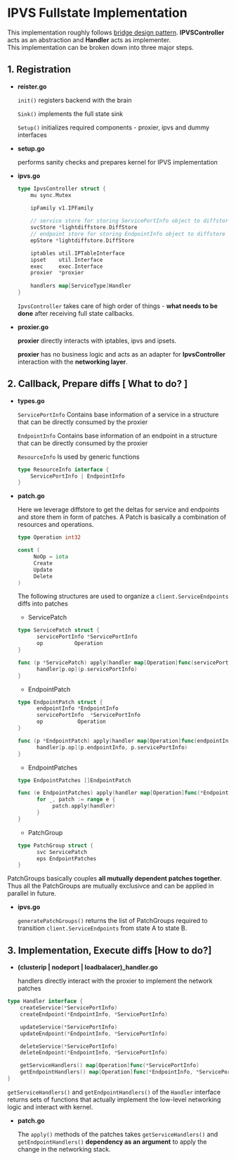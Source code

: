 # IPVS Fullstate Implementation
This implementation roughly follows [bridge design pattern](https://en.wikipedia.org/wiki/Bridge_pattern).  **IPVSController** acts as an abstraction and **Handler** acts as implementer.  
This implementation can be broken down into three major steps.

## 1. Registration
- **reister.go**

  ```init()``` registers backend with the brain

  ```Sink()``` implements the full state sink

  ```Setup()``` initializes required components - proxier, ipvs and dummy interfaces

- **setup.go**

  performs sanity checks and prepares kernel for IPVS implementation

- **ipvs.go**
  ```go
  type IpvsController struct {
      mu sync.Mutex
  
      ipFamily v1.IPFamily
      
      // service store for storing ServicePortInfo object to diffstore
      svcStore *lightdiffstore.DiffStore
      // endpoint store for storing EndpointInfo object to diffstore
      epStore *lightdiffstore.DiffStore
  
      iptables util.IPTableInterface
      ipset    util.Interface
      exec     exec.Interface
      proxier  *proxier
    
      handlers map[ServiceType]Handler
  }
  ```
  ```IpvsController``` takes care of high order of things - **what needs to be done** after receiving full state callbacks.

- **proxier.go**
  
  **proxier** directly interacts with iptables, ipvs and ipsets.
  
  **proxier** has no business logic and acts as an adapter for **IpvsController** interaction with the **networking layer**.

  
  


## 2. Callback, Prepare diffs [ What to do? ]
- **types.go**

  ```ServicePortInfo``` Contains base information of a service in a structure that can be directly consumed by the proxier
  
  ```EndpointInfo``` Contains base information of an endpoint in a structure that can be directly consumed by the proxier

  ```ResourceInfo``` Is used by generic functions 
  ```go
  type ResourceInfo interface {
      ServicePortInfo | EndpointInfo
  }
  ```

- **patch.go**

  Here we leverage diffstore to get the deltas for service and endpoints and store them in form of patches. A Patch is basically a combination of resources and operations.
   ```go
  type Operation int32
  
  const (
        NoOp = iota
        Create
        Update
        Delete
  )
  ```
  The following structures are used to organize a ```client.ServiceEndpoints``` diffs into patches
  - ServicePatch
  ```go
  type ServicePatch struct {
        servicePortInfo *ServicePortInfo    
        op          Operation
  }
  ```
  
  ```go
  func (p *ServicePatch) apply(handler map[Operation]func(servicePortInfo *ServicePortInfo)) {
        handler[p.op](p.servicePortInfo)
  }
  ```
  - EndpointPatch
  ```go
  type EndpointPatch struct {
        endpointInfo *EndpointInfo
        servicePortInfo  *ServicePortInfo
        op           Operation
  }
  ```
  ```go
  func (p *EndpointPatch) apply(handler map[Operation]func(endpointInfo *EndpointInfo, servicePortInfo *ServicePortInfo)) {
        handler[p.op](p.endpointInfo, p.servicePortInfo)
  }
  ```
  - EndpointPatches
  ```go
  type EndpointPatches []EndpointPatch
  ```
  ```go
  func (e EndpointPatches) apply(handler map[Operation]func(*EndpointInfo, *ServicePortInfo)) {
	    for _, patch := range e {
		     patch.apply(handler)
        }
  }
  ```
  - PatchGroup
  ```go
  type PatchGroup struct {
        svc ServicePatch
        eps EndpointPatches
  }
  ```

PatchGroups basically couples **all mutually dependent patches together**. Thus all the PatchGroups are mutually exclusivce and can be applied in parallel in future.
- **ipvs.go**

  ```generatePatchGroups()``` returns the list of PatchGroups required to transition ```client.ServiceEndpoints``` from state A to state B.

## 3. Implementation, Execute diffs [How to do?]
- **(clusterip | nodeport | loadbalacer)_handler.go**

  handlers directly interact with the proxier to implement the network patches
```go
type Handler interface {
	createService(*ServicePortInfo)
	createEndpoint(*EndpointInfo, *ServicePortInfo)

	updateService(*ServicePortInfo)
	updateEndpoint(*EndpointInfo, *ServicePortInfo)

	deleteService(*ServicePortInfo)
	deleteEndpoint(*EndpointInfo, *ServicePortInfo)

	getServiceHandlers() map[Operation]func(*ServicePortInfo)
	getEndpointHandlers() map[Operation]func(*EndpointInfo, *ServicePortInfo)
}
```

  ```getServiceHandlers()``` and ```getEndpointHandlers()``` of the ```Handler``` interface returns sets of functions that actually implement the low-level networking logic and interact with kernel.

- **patch.go**

  The ```apply()``` methods of the patches takes ```getServiceHandlers()``` and ```getEndpointHandlers()``` **dependency as an argument** to apply the change in the networking stack.
